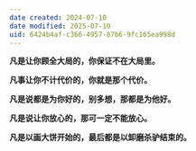 ```yaml
---
date created: 2024-07-10
date modified: 2025-07-10
uid: 6424b4af-c366-4957-87b6-9fc165ea998d
---
```

**凡是让你顾全大局的，你保证不在大局里。**

**凡事让你不计代价的，你就是那个代价。**

**凡是说都是为你好的，别多想，那都是为他好。**

**凡是说让你放心的，那可一定不能放心。**

**凡是以画大饼开始的，最后都是以卸磨杀驴结束的。**
